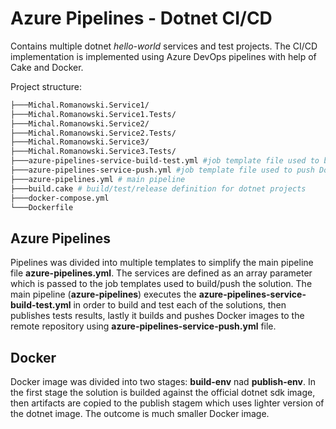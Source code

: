 # Azure Pipelines - Dotnet CI/CD

Contains multiple dotnet *hello-world* services and test projects. The CI/CD implementation is implemented using Azure DevOps pipelines with help of Cake and Docker.

Project structure:

```bash
├───Michal.Romanowski.Service1/
├───Michal.Romanowski.Service1.Tests/
├───Michal.Romanowski.Service2/
├───Michal.Romanowski.Service2.Tests/
├───Michal.Romanowski.Service3/
├───Michal.Romanowski.Service3.Tests/
├───azure-pipelines-service-build-test.yml #job template file used to build and test the solutions
├───azure-pipelines-service-push.yml #job template file used to push Docker image to the remote repository
├───azure-pipelines.yml # main pipeline
├───build.cake # build/test/release definition for dotnet projects
├───docker-compose.yml 
└───Dockerfile
```

## Azure Pipelines

Pipelines was divided into multiple templates to simplify the main pipeline file **azure-pipelines.yml**. The services are defined as an array parameter which is passed to the job templates used to build/push the solution. The main pipeline (**azure-pipelines**) executes the **azure-pipelines-service-build-test.yml** in order to build and test each of the solutions, then publishes tests results, lastly it builds and pushes Docker images to the remote repository using **azure-pipelines-service-push.yml** file.

## Docker

Docker image was divided into two stages: **build-env** nad **publish-env**. In the first stage the solution is builded against the official dotnet sdk image, then artifacts are copied to the publish stagem which uses lighter version of the dotnet image. The outcome is much smaller Docker image.
